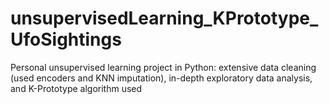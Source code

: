 # unsupervisedLearning_KPrototype_UfoSightings
Personal unsupervised learning project in Python: extensive data cleaning (used encoders and KNN imputation), in-depth exploratory data analysis, and K-Prototype algorithm used
